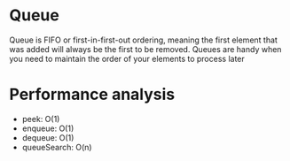# Queue
Queue is FIFO or first-in-first-out ordering, meaning the first element that was added will always be the first to be removed. Queues are handy when you need to maintain the order of your elements to process later

# Performance analysis
- peek: O(1)
- enqueue: O(1)
- dequeue: O(1)
- queueSearch: O(n)
